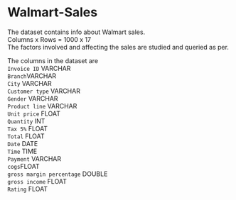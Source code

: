 # Walmart-Sales

The dataset contains info about Walmart sales.<br>
Columns x Rows = 1000 x 17<br>
The factors involved and affecting the sales are studied and queried as per.<br>

The columns in the dataset are<br>
`Invoice ID` VARCHAR <br>
`Branch`VARCHAR <br>
`City` VARCHAR <br>
`Customer type` VARCHAR <br>
`Gender` VARCHAR <br>
`Product line` VARCHAR <br>
`Unit price` FLOAT <br>
`Quantity` INT <br>
`Tax 5%` FLOAT <br>
`Total`  FLOAT <br>
`Date` DATE <br>
`Time` TIME <br>
`Payment` VARCHAR <br>
`cogs`FLOAT <br>
`gross margin percentage` DOUBLE <br>
`gross income` FLOAT <br>
`Rating` FLOAT

